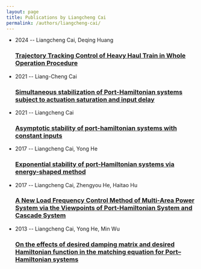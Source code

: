 ```yaml
---
layout: page
title: Publications by Liangcheng Cai
permalink: /authors/liangcheng-cai/
---
```


<ul class="post-list">
<li><span class='post-meta'>2024 -- Liangcheng Cai, Deqing Huang</span><h3><a class='post-link' href='../../trajectory-tracking-control-of-heavy-haul-train-in-whole-operation-procedure'>Trajectory Tracking Control of Heavy Haul Train in Whole Operation Procedure</a></h3></li>
<li><span class='post-meta'>2021 -- Liang-Cheng Cai</span><h3><a class='post-link' href='../../simultaneous-stabilization-of-port-hamiltonian-systems-subject-to-actuation-saturation-and-input-delay'>Simultaneous stabilization of Port-Hamiltonian systems subject to actuation saturation and input delay</a></h3></li>
<li><span class='post-meta'>2021 -- Liangcheng Cai</span><h3><a class='post-link' href='../../asymptotic-stability-of-port-hamiltonian-systems-with-constant-inputs'>Asymptotic stability of port-hamiltonian systems with constant inputs</a></h3></li>
<li><span class='post-meta'>2017 -- Liangcheng Cai, Yong He</span><h3><a class='post-link' href='../../exponential-stability-of-port-hamiltonian-systems-via-energy-shaped-method'>Exponential stability of port-Hamiltonian systems via energy-shaped method</a></h3></li>
<li><span class='post-meta'>2017 -- Liangcheng Cai, Zhengyou He, Haitao Hu</span><h3><a class='post-link' href='../../a-new-load-frequency-control-method-of-multi-area-power-system-via-the-viewpoints-of-port-hamiltonian-system-and-cascade-system'>A New Load Frequency Control Method of Multi-Area Power System via the Viewpoints of Port-Hamiltonian System and Cascade System</a></h3></li>
<li><span class='post-meta'>2013 -- Liangcheng Cai, Yong He, Min Wu</span><h3><a class='post-link' href='../../on-the-effects-of-desired-damping-matrix-and-desired-hamiltonian-function-in-the-matching-equation-for-port-hamiltonian-systems'>On the effects of desired damping matrix and desired Hamiltonian function in the matching equation for Port–Hamiltonian systems</a></h3></li>

</ul>
